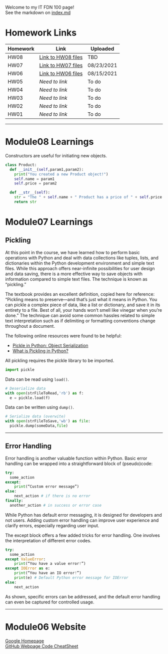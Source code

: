 Welcome to my IT FDN 100 page!
<br>See the markdown on [index.md](https://github.com/rblake50/IntroToProg-Python/blob/main/docs/index.md)
# Homework Links
|Homework|Link|Uploaded|
|---|---|---|
|HW08|[Link to HW08 files](https://github.com/rblake50/IntroToProg-Python/tree/main/HW08)|TBD|
|HW07|[Link to HW07 files](https://github.com/rblake50/IntroToProg-Python/tree/main/HW07)|08/23/2021|
|HW06|[Link to HW06 files](https://github.com/rblake50/IntroToProg-Python/tree/main/HW06)|08/15/2021|
|HW05|*Need to link*|To do|
|HW04|*Need to link*|To do|
|HW03|*Need to link*|To do|
|HW02|*Need to link*|To do|
|HW01|*Need to link*|To do|
***
# Module08 Learnings
Constructors are useful for initiating new objects.
```python
class Product:
  def __init__(self,param1,param2):
    print("You created a new Product object!")
    self.name = param1
    self.price = param2

  def __str__(self):
    str = "The " + self.name + " Product has a price of " + self.price
    return str
```

# Module07 Learnings
## Pickling
At this point in the course, we have learned how to perform basic operations with Python and deal with data collections like tuples, lists, and dictionaries within the Python development environment and simple text files. While this approach offers near-infinite possibilities for user design and data saving, there is a more effective way to save objects with information compared to simple text files. The technique is known as “pickling.”

The textbook provides an excellent definition, copied here for reference: “Pickling means to preserve—and that’s just what it means in Python. You can pickle a complex piece of data, like a list or dictionary, and save it in its entirety to a file. Best of all, your hands won’t smell like vinegar when you’re done.” The technique can avoid some common hassles related to simple text interpretation such as if delimiting or formatting conventions change throughout a document.

The following online resources were found to be helpful:

* [Pickle in Python: Object Serialization](https://www.datacamp.com/community/tutorials/pickle-python-tutorial)
* [What is Pickling in Python?](https://www.afternerd.com/blog/python-pickle/)

All pickling requires the pickle library to be imported.
```python
import pickle
```
Data can be read using `load()`.
```python
# Deserialize data
with open(strFileToRead,'rb') as f:
  e = pickle.load(f)
```
Data can be written using `dump()`.
```python
# Serialize data (overwite)
with open(strFileToSave,'wb') as file:
  pickle.dump(someData,file)
```
***
## Error Handling
Error handling is another valuable function within Python. Basic error handling can be wrapped into a straightforward block of (pseudo)code:

```python
try:
  some_action
except:
	print(“Custom error message”)
else:
	next_action # if there is no error
finally:
  another_action # in success or error case
```
While Python has default error messaging, it is designed for developers and not users. Adding custom error handling can improve user experience and clarify errors, especially regarding user input.

The except block offers a few added tricks for error handling. One involves the interpretation of different error codes.
```python
try:
  some_action
except ValueError:
	print(“You have a value error!”)
except IOError as e:
	print(“You have an IO error!”)
	print(e) # Default Python error message for IOError
else:
	next_action
```
As shown, specific errors can be addressed, and the default error handling can even be captured for controlled usage.
***
# Module06 Website
[Google Homepage](https://www.google.com "Google's Homepage")
<br>[GitHub Webpage Code CheatSheet](https://github.com/adam-p/markdown-here/wiki/Markdown-Cheatsheet)
